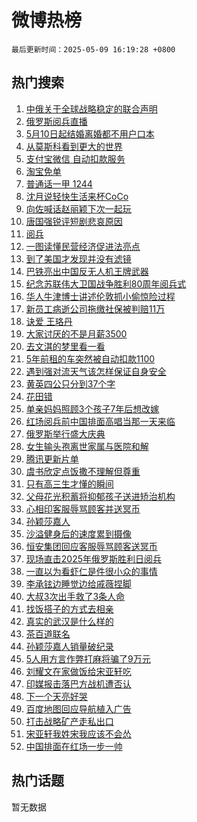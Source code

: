 # 微博热榜

`最后更新时间：2025-05-09 16:19:28 +0800`

## 热门搜索

1. [中俄关于全球战略稳定的联合声明](https://m.weibo.cn/search?containerid=100103type%3D1%26t%3D10%26q%3D%23%E4%B8%AD%E4%BF%84%E5%85%B3%E4%BA%8E%E5%85%A8%E7%90%83%E6%88%98%E7%95%A5%E7%A8%B3%E5%AE%9A%E7%9A%84%E8%81%94%E5%90%88%E5%A3%B0%E6%98%8E%23&stream_entry_id=51&isnewpage=1&extparam=seat%3D1%26q%3D%2523%25E4%25B8%25AD%25E4%25BF%2584%25E5%2585%25B3%25E4%25BA%258E%25E5%2585%25A8%25E7%2590%2583%25E6%2588%2598%25E7%2595%25A5%25E7%25A8%25B3%25E5%25AE%259A%25E7%259A%2584%25E8%2581%2594%25E5%2590%2588%25E5%25A3%25B0%25E6%2598%258E%2523%26stream_entry_id%3D51%26c_type%3D51%26filter_type%3Drealtimehot%26cate%3D10103%26dgr%3D0%26pos%3D0%26display_time%3D1746778766%26pre_seqid%3D17467787668870232262477)
1. [俄罗斯阅兵直播](https://m.weibo.cn/search?containerid=100103type%3D1%26t%3D10%26q%3D%E4%BF%84%E7%BD%97%E6%96%AF%E9%98%85%E5%85%B5%E7%9B%B4%E6%92%AD&stream_entry_id=31&isnewpage=1&extparam=seat%3D1%26realpos%3D1%26stream_entry_id%3D31%26flag%3D1%26band_rank%3D1%26lcate%3D5001%26c_type%3D31%26q%3D%25E4%25BF%2584%25E7%25BD%2597%25E6%2596%25AF%25E9%2598%2585%25E5%2585%25B5%25E7%259B%25B4%25E6%2592%25AD%26filter_type%3Drealtimehot%26cate%3D5001%26dgr%3D0%26pos%3D0%26display_time%3D1746778766%26pre_seqid%3D17467787668870232262477)
1. [5月10日起结婚离婚都不用户口本](https://m.weibo.cn/search?containerid=100103type%3D1%26t%3D10%26q%3D%235%E6%9C%8810%E6%97%A5%E8%B5%B7%E7%BB%93%E5%A9%9A%E7%A6%BB%E5%A9%9A%E9%83%BD%E4%B8%8D%E7%94%A8%E6%88%B7%E5%8F%A3%E6%9C%AC%23&stream_entry_id=31&isnewpage=1&extparam=seat%3D1%26realpos%3D2%26stream_entry_id%3D31%26flag%3D1%26band_rank%3D2%26lcate%3D5001%26c_type%3D31%26q%3D%25235%25E6%259C%258810%25E6%2597%25A5%25E8%25B5%25B7%25E7%25BB%2593%25E5%25A9%259A%25E7%25A6%25BB%25E5%25A9%259A%25E9%2583%25BD%25E4%25B8%258D%25E7%2594%25A8%25E6%2588%25B7%25E5%258F%25A3%25E6%259C%25AC%2523%26filter_type%3Drealtimehot%26cate%3D5001%26dgr%3D0%26pos%3D1%26display_time%3D1746778766%26pre_seqid%3D17467787668870232262477)
1. [从莫斯科看到更大的世界](https://m.weibo.cn/search?containerid=100103type%3D1%26t%3D10%26q%3D%23%E4%BB%8E%E8%8E%AB%E6%96%AF%E7%A7%91%E7%9C%8B%E5%88%B0%E6%9B%B4%E5%A4%A7%E7%9A%84%E4%B8%96%E7%95%8C%23&stream_entry_id=31&isnewpage=1&extparam=seat%3D1%26realpos%3D3%26stream_entry_id%3D31%26flag%3D0%26band_rank%3D3%26lcate%3D5001%26c_type%3D31%26q%3D%2523%25E4%25BB%258E%25E8%258E%25AB%25E6%2596%25AF%25E7%25A7%2591%25E7%259C%258B%25E5%2588%25B0%25E6%259B%25B4%25E5%25A4%25A7%25E7%259A%2584%25E4%25B8%2596%25E7%2595%258C%2523%26filter_type%3Drealtimehot%26cate%3D5001%26dgr%3D0%26pos%3D2%26display_time%3D1746778766%26pre_seqid%3D17467787668870232262477)
1. [支付宝微信 自动扣款服务](https://m.weibo.cn/search?containerid=100103type%3D1%26t%3D10%26q%3D%E6%94%AF%E4%BB%98%E5%AE%9D%E5%BE%AE%E4%BF%A1+%E8%87%AA%E5%8A%A8%E6%89%A3%E6%AC%BE%E6%9C%8D%E5%8A%A1&stream_entry_id=31&isnewpage=1&extparam=seat%3D1%26realpos%3D4%26stream_entry_id%3D31%26flag%3D1%26band_rank%3D4%26lcate%3D5001%26c_type%3D31%26q%3D%25E6%2594%25AF%25E4%25BB%2598%25E5%25AE%259D%25E5%25BE%25AE%25E4%25BF%25A1%2520%25E8%2587%25AA%25E5%258A%25A8%25E6%2589%25A3%25E6%25AC%25BE%25E6%259C%258D%25E5%258A%25A1%26filter_type%3Drealtimehot%26cate%3D5001%26dgr%3D0%26pos%3D3%26display_time%3D1746778766%26pre_seqid%3D17467787668870232262477)
1. [淘宝免单](https://m.weibo.cn/search?containerid=100103type%3D1%26t%3D10%26q%3D%E6%B7%98%E5%AE%9D%E5%85%8D%E5%8D%95&stream_entry_id=31&isnewpage=1&extparam=seat%3D1%26realpos%3D5%26stream_entry_id%3D31%26flag%3D2%26band_rank%3D5%26lcate%3D5001%26c_type%3D31%26q%3D%25E6%25B7%2598%25E5%25AE%259D%25E5%2585%258D%25E5%258D%2595%26filter_type%3Drealtimehot%26cate%3D5001%26dgr%3D0%26pos%3D4%26display_time%3D1746778766%26pre_seqid%3D17467787668870232262477)
1. [普通话一甲 1244](https://m.weibo.cn/search?containerid=100103type%3D1%26t%3D10%26q%3D%E6%99%AE%E9%80%9A%E8%AF%9D%E4%B8%80%E7%94%B2+1244&stream_entry_id=31&isnewpage=1&extparam=seat%3D1%26realpos%3D6%26stream_entry_id%3D31%26flag%3D2%26band_rank%3D6%26lcate%3D5001%26c_type%3D31%26q%3D%25E6%2599%25AE%25E9%2580%259A%25E8%25AF%259D%25E4%25B8%2580%25E7%2594%25B2%25201244%26filter_type%3Drealtimehot%26cate%3D5001%26dgr%3D0%26pos%3D5%26display_time%3D1746778766%26pre_seqid%3D17467787668870232262477)
1. [沈月说轻快生活来杯CoCo](https://m.weibo.cn/search?containerid=100103type%3D1%26t%3D10%26q%3D%23%E6%B2%88%E6%9C%88%E8%AF%B4%E8%BD%BB%E5%BF%AB%E7%94%9F%E6%B4%BB%E6%9D%A5%E6%9D%AFCoCo%23&stream_entry_id=31&isnewpage=1&extparam=seat%3D1%26stream_entry_id%3D31%26topic_ad%3D1%26pos%3D6%26c_type%3D31%26q%3D%2523%25E6%25B2%2588%25E6%259C%2588%25E8%25AF%25B4%25E8%25BD%25BB%25E5%25BF%25AB%25E7%2594%259F%25E6%25B4%25BB%25E6%259D%25A5%25E6%259D%25AFCoCo%2523%26filter_type%3Drealtimehot%26is_ad_pos%3D1%26adid%3D285328%26band_rank%3D7%26cate%3D5001%26dgr%3D0%26lcate%3D5001%26display_time%3D1746778766%26pre_seqid%3D17467787668870232262477)
1. [向佐喊话赵丽颖下次一起玩](https://m.weibo.cn/search?containerid=100103type%3D1%26t%3D10%26q%3D%23%E5%90%91%E4%BD%90%E5%96%8A%E8%AF%9D%E8%B5%B5%E4%B8%BD%E9%A2%96%E4%B8%8B%E6%AC%A1%E4%B8%80%E8%B5%B7%E7%8E%A9%23&stream_entry_id=31&isnewpage=1&extparam=seat%3D1%26realpos%3D7%26stream_entry_id%3D31%26flag%3D0%26band_rank%3D7%26lcate%3D5001%26c_type%3D31%26q%3D%2523%25E5%2590%2591%25E4%25BD%2590%25E5%2596%258A%25E8%25AF%259D%25E8%25B5%25B5%25E4%25B8%25BD%25E9%25A2%2596%25E4%25B8%258B%25E6%25AC%25A1%25E4%25B8%2580%25E8%25B5%25B7%25E7%258E%25A9%2523%26filter_type%3Drealtimehot%26cate%3D5001%26dgr%3D0%26pos%3D7%26display_time%3D1746778766%26pre_seqid%3D17467787668870232262477)
1. [唐国强锐评短剧悲哀原因](https://m.weibo.cn/search?containerid=100103type%3D1%26t%3D10%26q%3D%E5%94%90%E5%9B%BD%E5%BC%BA%E9%94%90%E8%AF%84%E7%9F%AD%E5%89%A7%E6%82%B2%E5%93%80%E5%8E%9F%E5%9B%A0&stream_entry_id=31&isnewpage=1&extparam=seat%3D1%26realpos%3D8%26stream_entry_id%3D31%26flag%3D1%26band_rank%3D8%26lcate%3D5001%26c_type%3D31%26q%3D%25E5%2594%2590%25E5%259B%25BD%25E5%25BC%25BA%25E9%2594%2590%25E8%25AF%2584%25E7%259F%25AD%25E5%2589%25A7%25E6%2582%25B2%25E5%2593%2580%25E5%258E%259F%25E5%259B%25A0%26filter_type%3Drealtimehot%26cate%3D5001%26dgr%3D0%26pos%3D8%26display_time%3D1746778766%26pre_seqid%3D17467787668870232262477)
1. [阅兵](https://m.weibo.cn/search?containerid=100103type%3D1%26t%3D10%26q%3D%E9%98%85%E5%85%B5&stream_entry_id=31&isnewpage=1&extparam=seat%3D1%26realpos%3D9%26stream_entry_id%3D31%26flag%3D1%26band_rank%3D9%26lcate%3D5001%26c_type%3D31%26q%3D%25E9%2598%2585%25E5%2585%25B5%26filter_type%3Drealtimehot%26cate%3D5001%26dgr%3D0%26pos%3D9%26display_time%3D1746778766%26pre_seqid%3D17467787668870232262477)
1. [一图读懂民营经济促进法亮点](https://m.weibo.cn/search?containerid=100103type%3D1%26t%3D10%26q%3D%23%E4%B8%80%E5%9B%BE%E8%AF%BB%E6%87%82%E6%B0%91%E8%90%A5%E7%BB%8F%E6%B5%8E%E4%BF%83%E8%BF%9B%E6%B3%95%E4%BA%AE%E7%82%B9%23&stream_entry_id=31&isnewpage=1&extparam=seat%3D1%26realpos%3D10%26stream_entry_id%3D31%26flag%3D1%26band_rank%3D10%26lcate%3D5001%26c_type%3D31%26q%3D%2523%25E4%25B8%2580%25E5%259B%25BE%25E8%25AF%25BB%25E6%2587%2582%25E6%25B0%2591%25E8%2590%25A5%25E7%25BB%258F%25E6%25B5%258E%25E4%25BF%2583%25E8%25BF%259B%25E6%25B3%2595%25E4%25BA%25AE%25E7%2582%25B9%2523%26filter_type%3Drealtimehot%26cate%3D5001%26dgr%3D0%26pos%3D10%26display_time%3D1746778766%26pre_seqid%3D17467787668870232262477)
1. [到了美国才发现并没有滤镜](https://m.weibo.cn/search?containerid=100103type%3D1%26t%3D10%26q%3D%E5%88%B0%E4%BA%86%E7%BE%8E%E5%9B%BD%E6%89%8D%E5%8F%91%E7%8E%B0%E5%B9%B6%E6%B2%A1%E6%9C%89%E6%BB%A4%E9%95%9C&stream_entry_id=31&isnewpage=1&extparam=seat%3D1%26realpos%3D11%26stream_entry_id%3D31%26flag%3D0%26band_rank%3D11%26lcate%3D5001%26c_type%3D31%26q%3D%25E5%2588%25B0%25E4%25BA%2586%25E7%25BE%258E%25E5%259B%25BD%25E6%2589%258D%25E5%258F%2591%25E7%258E%25B0%25E5%25B9%25B6%25E6%25B2%25A1%25E6%259C%2589%25E6%25BB%25A4%25E9%2595%259C%26filter_type%3Drealtimehot%26cate%3D5001%26dgr%3D0%26pos%3D11%26display_time%3D1746778766%26pre_seqid%3D17467787668870232262477)
1. [巴铁亮出中国反无人机王牌武器](https://m.weibo.cn/search?containerid=100103type%3D1%26t%3D10%26q%3D%E5%B7%B4%E9%93%81%E4%BA%AE%E5%87%BA%E4%B8%AD%E5%9B%BD%E5%8F%8D%E6%97%A0%E4%BA%BA%E6%9C%BA%E7%8E%8B%E7%89%8C%E6%AD%A6%E5%99%A8&stream_entry_id=31&isnewpage=1&extparam=seat%3D1%26realpos%3D12%26stream_entry_id%3D31%26flag%3D0%26band_rank%3D12%26lcate%3D5001%26c_type%3D31%26q%3D%25E5%25B7%25B4%25E9%2593%2581%25E4%25BA%25AE%25E5%2587%25BA%25E4%25B8%25AD%25E5%259B%25BD%25E5%258F%258D%25E6%2597%25A0%25E4%25BA%25BA%25E6%259C%25BA%25E7%258E%258B%25E7%2589%258C%25E6%25AD%25A6%25E5%2599%25A8%26filter_type%3Drealtimehot%26cate%3D5001%26dgr%3D0%26pos%3D12%26display_time%3D1746778766%26pre_seqid%3D17467787668870232262477)
1. [纪念苏联伟大卫国战争胜利80周年阅兵式](https://m.weibo.cn/search?containerid=100103type%3D1%26t%3D10%26q%3D%23%E7%BA%AA%E5%BF%B5%E8%8B%8F%E8%81%94%E4%BC%9F%E5%A4%A7%E5%8D%AB%E5%9B%BD%E6%88%98%E4%BA%89%E8%83%9C%E5%88%A980%E5%91%A8%E5%B9%B4%E9%98%85%E5%85%B5%E5%BC%8F%23&stream_entry_id=31&isnewpage=1&extparam=seat%3D1%26realpos%3D13%26stream_entry_id%3D31%26flag%3D1%26band_rank%3D13%26lcate%3D5001%26c_type%3D31%26q%3D%2523%25E7%25BA%25AA%25E5%25BF%25B5%25E8%258B%258F%25E8%2581%2594%25E4%25BC%259F%25E5%25A4%25A7%25E5%258D%25AB%25E5%259B%25BD%25E6%2588%2598%25E4%25BA%2589%25E8%2583%259C%25E5%2588%25A980%25E5%2591%25A8%25E5%25B9%25B4%25E9%2598%2585%25E5%2585%25B5%25E5%25BC%258F%2523%26filter_type%3Drealtimehot%26cate%3D5001%26dgr%3D0%26pos%3D13%26display_time%3D1746778766%26pre_seqid%3D17467787668870232262477)
1. [华人牛津博士讲述伦敦抓小偷惊险过程](https://m.weibo.cn/search?containerid=100103type%3D1%26t%3D10%26q%3D%23%E5%8D%8E%E4%BA%BA%E7%89%9B%E6%B4%A5%E5%8D%9A%E5%A3%AB%E8%AE%B2%E8%BF%B0%E4%BC%A6%E6%95%A6%E6%8A%93%E5%B0%8F%E5%81%B7%E6%83%8A%E9%99%A9%E8%BF%87%E7%A8%8B%23&stream_entry_id=31&isnewpage=1&extparam=seat%3D1%26realpos%3D14%26stream_entry_id%3D31%26flag%3D1%26band_rank%3D14%26lcate%3D5001%26c_type%3D31%26q%3D%2523%25E5%258D%258E%25E4%25BA%25BA%25E7%2589%259B%25E6%25B4%25A5%25E5%258D%259A%25E5%25A3%25AB%25E8%25AE%25B2%25E8%25BF%25B0%25E4%25BC%25A6%25E6%2595%25A6%25E6%258A%2593%25E5%25B0%258F%25E5%2581%25B7%25E6%2583%258A%25E9%2599%25A9%25E8%25BF%2587%25E7%25A8%258B%2523%26filter_type%3Drealtimehot%26cate%3D5001%26dgr%3D0%26pos%3D14%26display_time%3D1746778766%26pre_seqid%3D17467787668870232262477)
1. [新员工病逝公司拖缴社保被判赔11万](https://m.weibo.cn/search?containerid=100103type%3D1%26t%3D10%26q%3D%23%E6%96%B0%E5%91%98%E5%B7%A5%E7%97%85%E9%80%9D%E5%85%AC%E5%8F%B8%E6%8B%96%E7%BC%B4%E7%A4%BE%E4%BF%9D%E8%A2%AB%E5%88%A4%E8%B5%9411%E4%B8%87%23&stream_entry_id=31&isnewpage=1&extparam=seat%3D1%26realpos%3D15%26stream_entry_id%3D31%26flag%3D1%26band_rank%3D15%26lcate%3D5001%26c_type%3D31%26q%3D%2523%25E6%2596%25B0%25E5%2591%2598%25E5%25B7%25A5%25E7%2597%2585%25E9%2580%259D%25E5%2585%25AC%25E5%258F%25B8%25E6%258B%2596%25E7%25BC%25B4%25E7%25A4%25BE%25E4%25BF%259D%25E8%25A2%25AB%25E5%2588%25A4%25E8%25B5%259411%25E4%25B8%2587%2523%26filter_type%3Drealtimehot%26cate%3D5001%26dgr%3D0%26pos%3D15%26display_time%3D1746778766%26pre_seqid%3D17467787668870232262477)
1. [诀爱 王珞丹](https://m.weibo.cn/search?containerid=100103type%3D1%26t%3D10%26q%3D%E8%AF%80%E7%88%B1+%E7%8E%8B%E7%8F%9E%E4%B8%B9&stream_entry_id=31&isnewpage=1&extparam=seat%3D1%26realpos%3D16%26stream_entry_id%3D31%26flag%3D1%26band_rank%3D16%26lcate%3D5001%26c_type%3D31%26q%3D%25E8%25AF%2580%25E7%2588%25B1%2520%25E7%258E%258B%25E7%258F%259E%25E4%25B8%25B9%26filter_type%3Drealtimehot%26cate%3D5001%26dgr%3D0%26pos%3D16%26display_time%3D1746778766%26pre_seqid%3D17467787668870232262477)
1. [大家讨厌的不是月薪3500](https://m.weibo.cn/search?containerid=100103type%3D1%26t%3D10%26q%3D%E5%A4%A7%E5%AE%B6%E8%AE%A8%E5%8E%8C%E7%9A%84%E4%B8%8D%E6%98%AF%E6%9C%88%E8%96%AA3500&stream_entry_id=31&isnewpage=1&extparam=seat%3D1%26realpos%3D17%26stream_entry_id%3D31%26flag%3D0%26band_rank%3D17%26lcate%3D5001%26c_type%3D31%26q%3D%25E5%25A4%25A7%25E5%25AE%25B6%25E8%25AE%25A8%25E5%258E%258C%25E7%259A%2584%25E4%25B8%258D%25E6%2598%25AF%25E6%259C%2588%25E8%2596%25AA3500%26filter_type%3Drealtimehot%26cate%3D5001%26dgr%3D0%26pos%3D17%26display_time%3D1746778766%26pre_seqid%3D17467787668870232262477)
1. [去文淇的梦里看一看](https://m.weibo.cn/search?containerid=100103type%3D1%26t%3D10%26q%3D%23%E5%8E%BB%E6%96%87%E6%B7%87%E7%9A%84%E6%A2%A6%E9%87%8C%E7%9C%8B%E4%B8%80%E7%9C%8B%23&stream_entry_id=31&isnewpage=1&extparam=seat%3D1%26realpos%3D18%26stream_entry_id%3D31%26flag%3D1%26band_rank%3D18%26lcate%3D5001%26c_type%3D31%26q%3D%2523%25E5%258E%25BB%25E6%2596%2587%25E6%25B7%2587%25E7%259A%2584%25E6%25A2%25A6%25E9%2587%258C%25E7%259C%258B%25E4%25B8%2580%25E7%259C%258B%2523%26filter_type%3Drealtimehot%26cate%3D5001%26dgr%3D0%26pos%3D18%26display_time%3D1746778766%26pre_seqid%3D17467787668870232262477)
1. [5年前租的车突然被自动扣款1100](https://m.weibo.cn/search?containerid=100103type%3D1%26t%3D10%26q%3D%235%E5%B9%B4%E5%89%8D%E7%A7%9F%E7%9A%84%E8%BD%A6%E7%AA%81%E7%84%B6%E8%A2%AB%E8%87%AA%E5%8A%A8%E6%89%A3%E6%AC%BE1100%23&stream_entry_id=31&isnewpage=1&extparam=seat%3D1%26realpos%3D19%26stream_entry_id%3D31%26flag%3D1%26band_rank%3D19%26lcate%3D5001%26c_type%3D31%26q%3D%25235%25E5%25B9%25B4%25E5%2589%258D%25E7%25A7%259F%25E7%259A%2584%25E8%25BD%25A6%25E7%25AA%2581%25E7%2584%25B6%25E8%25A2%25AB%25E8%2587%25AA%25E5%258A%25A8%25E6%2589%25A3%25E6%25AC%25BE1100%2523%26filter_type%3Drealtimehot%26cate%3D5001%26dgr%3D0%26pos%3D19%26display_time%3D1746778766%26pre_seqid%3D17467787668870232262477)
1. [遇到强对流天气该怎样保证自身安全](https://m.weibo.cn/search?containerid=100103type%3D1%26t%3D10%26q%3D%E9%81%87%E5%88%B0%E5%BC%BA%E5%AF%B9%E6%B5%81%E5%A4%A9%E6%B0%94%E8%AF%A5%E6%80%8E%E6%A0%B7%E4%BF%9D%E8%AF%81%E8%87%AA%E8%BA%AB%E5%AE%89%E5%85%A8&stream_entry_id=31&isnewpage=1&extparam=seat%3D1%26realpos%3D20%26stream_entry_id%3D31%26flag%3D1%26pos%3D20%26lcate%3D5001%26is_ai_ask%3D1%26c_type%3D31%26q%3D%25E9%2581%2587%25E5%2588%25B0%25E5%25BC%25BA%25E5%25AF%25B9%25E6%25B5%2581%25E5%25A4%25A9%25E6%25B0%2594%25E8%25AF%25A5%25E6%2580%258E%25E6%25A0%25B7%25E4%25BF%259D%25E8%25AF%2581%25E8%2587%25AA%25E8%25BA%25AB%25E5%25AE%2589%25E5%2585%25A8%26band_rank%3D20%26cate%3D5001%26dgr%3D0%26filter_type%3Drealtimehot%26display_time%3D1746778766%26pre_seqid%3D17467787668870232262477)
1. [黄英四公只分到37个字](https://m.weibo.cn/search?containerid=100103type%3D1%26t%3D10%26q%3D%E9%BB%84%E8%8B%B1%E5%9B%9B%E5%85%AC%E5%8F%AA%E5%88%86%E5%88%B037%E4%B8%AA%E5%AD%97&stream_entry_id=31&isnewpage=1&extparam=seat%3D1%26realpos%3D21%26stream_entry_id%3D31%26flag%3D1%26band_rank%3D21%26lcate%3D5001%26c_type%3D31%26q%3D%25E9%25BB%2584%25E8%258B%25B1%25E5%259B%259B%25E5%2585%25AC%25E5%258F%25AA%25E5%2588%2586%25E5%2588%25B037%25E4%25B8%25AA%25E5%25AD%2597%26filter_type%3Drealtimehot%26cate%3D5001%26dgr%3D0%26pos%3D21%26display_time%3D1746778766%26pre_seqid%3D17467787668870232262477)
1. [花田错](https://m.weibo.cn/search?containerid=100103type%3D1%26t%3D10%26q%3D%E8%8A%B1%E7%94%B0%E9%94%99&stream_entry_id=31&isnewpage=1&extparam=seat%3D1%26realpos%3D22%26stream_entry_id%3D31%26flag%3D0%26band_rank%3D22%26lcate%3D5001%26c_type%3D31%26q%3D%25E8%258A%25B1%25E7%2594%25B0%25E9%2594%2599%26filter_type%3Drealtimehot%26cate%3D5001%26dgr%3D0%26pos%3D22%26display_time%3D1746778766%26pre_seqid%3D17467787668870232262477)
1. [单亲妈妈照顾3个孩子7年后想改嫁](https://m.weibo.cn/search?containerid=100103type%3D1%26t%3D10%26q%3D%23%E5%8D%95%E4%BA%B2%E5%A6%88%E5%A6%88%E7%85%A7%E9%A1%BE3%E4%B8%AA%E5%AD%A9%E5%AD%907%E5%B9%B4%E5%90%8E%E6%83%B3%E6%94%B9%E5%AB%81%23&stream_entry_id=31&isnewpage=1&extparam=seat%3D1%26realpos%3D23%26stream_entry_id%3D31%26flag%3D0%26band_rank%3D23%26lcate%3D5001%26c_type%3D31%26q%3D%2523%25E5%258D%2595%25E4%25BA%25B2%25E5%25A6%2588%25E5%25A6%2588%25E7%2585%25A7%25E9%25A1%25BE3%25E4%25B8%25AA%25E5%25AD%25A9%25E5%25AD%25907%25E5%25B9%25B4%25E5%2590%258E%25E6%2583%25B3%25E6%2594%25B9%25E5%25AB%2581%2523%26filter_type%3Drealtimehot%26cate%3D5001%26dgr%3D0%26pos%3D23%26display_time%3D1746778766%26pre_seqid%3D17467787668870232262477)
1. [红场阅兵前中国排面高唱当那一天来临](https://m.weibo.cn/search?containerid=100103type%3D1%26t%3D10%26q%3D%23%E7%BA%A2%E5%9C%BA%E9%98%85%E5%85%B5%E5%89%8D%E4%B8%AD%E5%9B%BD%E6%8E%92%E9%9D%A2%E9%AB%98%E5%94%B1%E5%BD%93%E9%82%A3%E4%B8%80%E5%A4%A9%E6%9D%A5%E4%B8%B4%23&stream_entry_id=31&isnewpage=1&extparam=seat%3D1%26realpos%3D24%26stream_entry_id%3D31%26flag%3D1%26band_rank%3D24%26lcate%3D5001%26c_type%3D31%26q%3D%2523%25E7%25BA%25A2%25E5%259C%25BA%25E9%2598%2585%25E5%2585%25B5%25E5%2589%258D%25E4%25B8%25AD%25E5%259B%25BD%25E6%258E%2592%25E9%259D%25A2%25E9%25AB%2598%25E5%2594%25B1%25E5%25BD%2593%25E9%2582%25A3%25E4%25B8%2580%25E5%25A4%25A9%25E6%259D%25A5%25E4%25B8%25B4%2523%26filter_type%3Drealtimehot%26cate%3D5001%26dgr%3D0%26pos%3D24%26display_time%3D1746778766%26pre_seqid%3D17467787668870232262477)
1. [俄罗斯举行盛大庆典](https://m.weibo.cn/search?containerid=100103type%3D1%26t%3D10%26q%3D%23%E4%BF%84%E7%BD%97%E6%96%AF%E4%B8%BE%E8%A1%8C%E7%9B%9B%E5%A4%A7%E5%BA%86%E5%85%B8%23&stream_entry_id=31&isnewpage=1&extparam=seat%3D1%26realpos%3D25%26stream_entry_id%3D31%26flag%3D1%26band_rank%3D25%26lcate%3D5001%26c_type%3D31%26q%3D%2523%25E4%25BF%2584%25E7%25BD%2597%25E6%2596%25AF%25E4%25B8%25BE%25E8%25A1%258C%25E7%259B%259B%25E5%25A4%25A7%25E5%25BA%2586%25E5%2585%25B8%2523%26filter_type%3Drealtimehot%26cate%3D5001%26dgr%3D0%26pos%3D25%26display_time%3D1746778766%26pre_seqid%3D17467787668870232262477)
1. [女生输头孢离世家属与医院和解](https://m.weibo.cn/search?containerid=100103type%3D1%26t%3D10%26q%3D%23%E5%A5%B3%E7%94%9F%E8%BE%93%E5%A4%B4%E5%AD%A2%E7%A6%BB%E4%B8%96%E5%AE%B6%E5%B1%9E%E4%B8%8E%E5%8C%BB%E9%99%A2%E5%92%8C%E8%A7%A3%23&stream_entry_id=31&isnewpage=1&extparam=seat%3D1%26realpos%3D26%26stream_entry_id%3D31%26flag%3D0%26band_rank%3D26%26lcate%3D5001%26c_type%3D31%26q%3D%2523%25E5%25A5%25B3%25E7%2594%259F%25E8%25BE%2593%25E5%25A4%25B4%25E5%25AD%25A2%25E7%25A6%25BB%25E4%25B8%2596%25E5%25AE%25B6%25E5%25B1%259E%25E4%25B8%258E%25E5%258C%25BB%25E9%2599%25A2%25E5%2592%258C%25E8%25A7%25A3%2523%26filter_type%3Drealtimehot%26cate%3D5001%26dgr%3D0%26pos%3D26%26display_time%3D1746778766%26pre_seqid%3D17467787668870232262477)
1. [腾讯更新片单](https://m.weibo.cn/search?containerid=100103type%3D1%26t%3D10%26q%3D%23%E8%85%BE%E8%AE%AF%E6%9B%B4%E6%96%B0%E7%89%87%E5%8D%95%23&stream_entry_id=31&isnewpage=1&extparam=seat%3D1%26realpos%3D27%26stream_entry_id%3D31%26flag%3D0%26band_rank%3D27%26lcate%3D5001%26c_type%3D31%26q%3D%2523%25E8%2585%25BE%25E8%25AE%25AF%25E6%259B%25B4%25E6%2596%25B0%25E7%2589%2587%25E5%258D%2595%2523%26filter_type%3Drealtimehot%26cate%3D5001%26dgr%3D0%26pos%3D27%26display_time%3D1746778766%26pre_seqid%3D17467787668870232262477)
1. [虞书欣定点饭撒不理解但尊重](https://m.weibo.cn/search?containerid=100103type%3D1%26t%3D10%26q%3D%E8%99%9E%E4%B9%A6%E6%AC%A3%E5%AE%9A%E7%82%B9%E9%A5%AD%E6%92%92%E4%B8%8D%E7%90%86%E8%A7%A3%E4%BD%86%E5%B0%8A%E9%87%8D&stream_entry_id=31&isnewpage=1&extparam=seat%3D1%26realpos%3D28%26stream_entry_id%3D31%26flag%3D1%26band_rank%3D28%26lcate%3D5001%26c_type%3D31%26q%3D%25E8%2599%259E%25E4%25B9%25A6%25E6%25AC%25A3%25E5%25AE%259A%25E7%2582%25B9%25E9%25A5%25AD%25E6%2592%2592%25E4%25B8%258D%25E7%2590%2586%25E8%25A7%25A3%25E4%25BD%2586%25E5%25B0%258A%25E9%2587%258D%26filter_type%3Drealtimehot%26cate%3D5001%26dgr%3D0%26pos%3D28%26display_time%3D1746778766%26pre_seqid%3D17467787668870232262477)
1. [只有高三生才懂的瞬间](https://m.weibo.cn/search?containerid=100103type%3D1%26t%3D10%26q%3D%E5%8F%AA%E6%9C%89%E9%AB%98%E4%B8%89%E7%94%9F%E6%89%8D%E6%87%82%E7%9A%84%E7%9E%AC%E9%97%B4&stream_entry_id=31&isnewpage=1&extparam=seat%3D1%26realpos%3D29%26stream_entry_id%3D31%26flag%3D1%26band_rank%3D29%26lcate%3D5001%26c_type%3D31%26q%3D%25E5%258F%25AA%25E6%259C%2589%25E9%25AB%2598%25E4%25B8%2589%25E7%2594%259F%25E6%2589%258D%25E6%2587%2582%25E7%259A%2584%25E7%259E%25AC%25E9%2597%25B4%26filter_type%3Drealtimehot%26cate%3D5001%26dgr%3D0%26pos%3D29%26display_time%3D1746778766%26pre_seqid%3D17467787668870232262477)
1. [父母花光积蓄将抑郁孩子送进矫治机构](https://m.weibo.cn/search?containerid=100103type%3D1%26t%3D10%26q%3D%23%E7%88%B6%E6%AF%8D%E8%8A%B1%E5%85%89%E7%A7%AF%E8%93%84%E5%B0%86%E6%8A%91%E9%83%81%E5%AD%A9%E5%AD%90%E9%80%81%E8%BF%9B%E7%9F%AB%E6%B2%BB%E6%9C%BA%E6%9E%84%23&stream_entry_id=31&isnewpage=1&extparam=seat%3D1%26realpos%3D30%26stream_entry_id%3D31%26flag%3D1%26band_rank%3D30%26lcate%3D5001%26c_type%3D31%26q%3D%2523%25E7%2588%25B6%25E6%25AF%258D%25E8%258A%25B1%25E5%2585%2589%25E7%25A7%25AF%25E8%2593%2584%25E5%25B0%2586%25E6%258A%2591%25E9%2583%2581%25E5%25AD%25A9%25E5%25AD%2590%25E9%2580%2581%25E8%25BF%259B%25E7%259F%25AB%25E6%25B2%25BB%25E6%259C%25BA%25E6%259E%2584%2523%26filter_type%3Drealtimehot%26cate%3D5001%26dgr%3D0%26pos%3D30%26display_time%3D1746778766%26pre_seqid%3D17467787668870232262477)
1. [心相印客服辱骂顾客并送冥币](https://m.weibo.cn/search?containerid=100103type%3D1%26t%3D10%26q%3D%23%E5%BF%83%E7%9B%B8%E5%8D%B0%E5%AE%A2%E6%9C%8D%E8%BE%B1%E9%AA%82%E9%A1%BE%E5%AE%A2%E5%B9%B6%E9%80%81%E5%86%A5%E5%B8%81%23&stream_entry_id=31&isnewpage=1&extparam=seat%3D1%26realpos%3D31%26stream_entry_id%3D31%26flag%3D0%26band_rank%3D31%26lcate%3D5001%26c_type%3D31%26q%3D%2523%25E5%25BF%2583%25E7%259B%25B8%25E5%258D%25B0%25E5%25AE%25A2%25E6%259C%258D%25E8%25BE%25B1%25E9%25AA%2582%25E9%25A1%25BE%25E5%25AE%25A2%25E5%25B9%25B6%25E9%2580%2581%25E5%2586%25A5%25E5%25B8%2581%2523%26filter_type%3Drealtimehot%26cate%3D5001%26dgr%3D0%26pos%3D31%26display_time%3D1746778766%26pre_seqid%3D17467787668870232262477)
1. [孙颖莎嘉人](https://m.weibo.cn/search?containerid=100103type%3D1%26t%3D10%26q%3D%E5%AD%99%E9%A2%96%E8%8E%8E%E5%98%89%E4%BA%BA&stream_entry_id=31&isnewpage=1&extparam=seat%3D1%26realpos%3D32%26stream_entry_id%3D31%26flag%3D0%26band_rank%3D32%26lcate%3D5001%26c_type%3D31%26q%3D%25E5%25AD%2599%25E9%25A2%2596%25E8%258E%258E%25E5%2598%2589%25E4%25BA%25BA%26filter_type%3Drealtimehot%26cate%3D5001%26dgr%3D0%26pos%3D32%26display_time%3D1746778766%26pre_seqid%3D17467787668870232262477)
1. [沙溢健身后的速度累到摄像](https://m.weibo.cn/search?containerid=100103type%3D1%26t%3D10%26q%3D%E6%B2%99%E6%BA%A2%E5%81%A5%E8%BA%AB%E5%90%8E%E7%9A%84%E9%80%9F%E5%BA%A6%E7%B4%AF%E5%88%B0%E6%91%84%E5%83%8F&stream_entry_id=31&isnewpage=1&extparam=seat%3D1%26realpos%3D33%26stream_entry_id%3D31%26flag%3D1%26band_rank%3D33%26lcate%3D5001%26c_type%3D31%26q%3D%25E6%25B2%2599%25E6%25BA%25A2%25E5%2581%25A5%25E8%25BA%25AB%25E5%2590%258E%25E7%259A%2584%25E9%2580%259F%25E5%25BA%25A6%25E7%25B4%25AF%25E5%2588%25B0%25E6%2591%2584%25E5%2583%258F%26filter_type%3Drealtimehot%26cate%3D5001%26dgr%3D0%26pos%3D33%26display_time%3D1746778766%26pre_seqid%3D17467787668870232262477)
1. [恒安集团回应客服辱骂顾客送冥币](https://m.weibo.cn/search?containerid=100103type%3D1%26t%3D10%26q%3D%23%E6%81%92%E5%AE%89%E9%9B%86%E5%9B%A2%E5%9B%9E%E5%BA%94%E5%AE%A2%E6%9C%8D%E8%BE%B1%E9%AA%82%E9%A1%BE%E5%AE%A2%E9%80%81%E5%86%A5%E5%B8%81%23&stream_entry_id=31&isnewpage=1&extparam=seat%3D1%26realpos%3D34%26stream_entry_id%3D31%26flag%3D0%26band_rank%3D34%26lcate%3D5001%26c_type%3D31%26q%3D%2523%25E6%2581%2592%25E5%25AE%2589%25E9%259B%2586%25E5%259B%25A2%25E5%259B%259E%25E5%25BA%2594%25E5%25AE%25A2%25E6%259C%258D%25E8%25BE%25B1%25E9%25AA%2582%25E9%25A1%25BE%25E5%25AE%25A2%25E9%2580%2581%25E5%2586%25A5%25E5%25B8%2581%2523%26filter_type%3Drealtimehot%26cate%3D5001%26dgr%3D0%26pos%3D34%26display_time%3D1746778766%26pre_seqid%3D17467787668870232262477)
1. [现场直击2025年俄罗斯胜利日阅兵](https://m.weibo.cn/search?containerid=100103type%3D1%26t%3D10%26q%3D%23%E7%8E%B0%E5%9C%BA%E7%9B%B4%E5%87%BB2025%E5%B9%B4%E4%BF%84%E7%BD%97%E6%96%AF%E8%83%9C%E5%88%A9%E6%97%A5%E9%98%85%E5%85%B5%23&stream_entry_id=31&isnewpage=1&extparam=seat%3D1%26realpos%3D35%26stream_entry_id%3D31%26flag%3D1%26band_rank%3D35%26lcate%3D5001%26c_type%3D31%26q%3D%2523%25E7%258E%25B0%25E5%259C%25BA%25E7%259B%25B4%25E5%2587%25BB2025%25E5%25B9%25B4%25E4%25BF%2584%25E7%25BD%2597%25E6%2596%25AF%25E8%2583%259C%25E5%2588%25A9%25E6%2597%25A5%25E9%2598%2585%25E5%2585%25B5%2523%26filter_type%3Drealtimehot%26cate%3D5001%26dgr%3D0%26pos%3D35%26display_time%3D1746778766%26pre_seqid%3D17467787668870232262477)
1. [一直以为看虾仁是件很小众的事情](https://m.weibo.cn/search?containerid=100103type%3D1%26t%3D10%26q%3D%E4%B8%80%E7%9B%B4%E4%BB%A5%E4%B8%BA%E7%9C%8B%E8%99%BE%E4%BB%81%E6%98%AF%E4%BB%B6%E5%BE%88%E5%B0%8F%E4%BC%97%E7%9A%84%E4%BA%8B%E6%83%85&stream_entry_id=31&isnewpage=1&extparam=seat%3D1%26realpos%3D36%26stream_entry_id%3D31%26flag%3D1%26band_rank%3D36%26lcate%3D5001%26c_type%3D31%26q%3D%25E4%25B8%2580%25E7%259B%25B4%25E4%25BB%25A5%25E4%25B8%25BA%25E7%259C%258B%25E8%2599%25BE%25E4%25BB%2581%25E6%2598%25AF%25E4%25BB%25B6%25E5%25BE%2588%25E5%25B0%258F%25E4%25BC%2597%25E7%259A%2584%25E4%25BA%258B%25E6%2583%2585%26filter_type%3Drealtimehot%26cate%3D5001%26dgr%3D0%26pos%3D36%26display_time%3D1746778766%26pre_seqid%3D17467787668870232262477)
1. [李承铉边睡觉边给戚薇捏脚](https://m.weibo.cn/search?containerid=100103type%3D1%26t%3D10%26q%3D%E6%9D%8E%E6%89%BF%E9%93%89%E8%BE%B9%E7%9D%A1%E8%A7%89%E8%BE%B9%E7%BB%99%E6%88%9A%E8%96%87%E6%8D%8F%E8%84%9A&stream_entry_id=31&isnewpage=1&extparam=seat%3D1%26realpos%3D37%26stream_entry_id%3D31%26flag%3D0%26band_rank%3D37%26lcate%3D5001%26c_type%3D31%26q%3D%25E6%259D%258E%25E6%2589%25BF%25E9%2593%2589%25E8%25BE%25B9%25E7%259D%25A1%25E8%25A7%2589%25E8%25BE%25B9%25E7%25BB%2599%25E6%2588%259A%25E8%2596%2587%25E6%258D%258F%25E8%2584%259A%26filter_type%3Drealtimehot%26cate%3D5001%26dgr%3D0%26pos%3D37%26display_time%3D1746778766%26pre_seqid%3D17467787668870232262477)
1. [大叔3次出手救了3条人命](https://m.weibo.cn/search?containerid=100103type%3D1%26t%3D10%26q%3D%23%E5%A4%A7%E5%8F%943%E6%AC%A1%E5%87%BA%E6%89%8B%E6%95%91%E4%BA%863%E6%9D%A1%E4%BA%BA%E5%91%BD%23&stream_entry_id=31&isnewpage=1&extparam=seat%3D1%26realpos%3D38%26stream_entry_id%3D31%26flag%3D1%26band_rank%3D38%26lcate%3D5001%26c_type%3D31%26q%3D%2523%25E5%25A4%25A7%25E5%258F%25943%25E6%25AC%25A1%25E5%2587%25BA%25E6%2589%258B%25E6%2595%2591%25E4%25BA%25863%25E6%259D%25A1%25E4%25BA%25BA%25E5%2591%25BD%2523%26filter_type%3Drealtimehot%26cate%3D5001%26dgr%3D0%26pos%3D38%26display_time%3D1746778766%26pre_seqid%3D17467787668870232262477)
1. [找饭搭子的方式去相亲](https://m.weibo.cn/search?containerid=100103type%3D1%26t%3D10%26q%3D%E6%89%BE%E9%A5%AD%E6%90%AD%E5%AD%90%E7%9A%84%E6%96%B9%E5%BC%8F%E5%8E%BB%E7%9B%B8%E4%BA%B2&stream_entry_id=31&isnewpage=1&extparam=seat%3D1%26realpos%3D39%26stream_entry_id%3D31%26flag%3D1%26band_rank%3D39%26lcate%3D5001%26c_type%3D31%26q%3D%25E6%2589%25BE%25E9%25A5%25AD%25E6%2590%25AD%25E5%25AD%2590%25E7%259A%2584%25E6%2596%25B9%25E5%25BC%258F%25E5%258E%25BB%25E7%259B%25B8%25E4%25BA%25B2%26filter_type%3Drealtimehot%26cate%3D5001%26dgr%3D0%26pos%3D39%26display_time%3D1746778766%26pre_seqid%3D17467787668870232262477)
1. [真实的武汉是什么样的](https://m.weibo.cn/search?containerid=100103type%3D1%26t%3D10%26q%3D%E7%9C%9F%E5%AE%9E%E7%9A%84%E6%AD%A6%E6%B1%89%E6%98%AF%E4%BB%80%E4%B9%88%E6%A0%B7%E7%9A%84&stream_entry_id=31&isnewpage=1&extparam=seat%3D1%26realpos%3D40%26stream_entry_id%3D31%26flag%3D1%26band_rank%3D40%26lcate%3D5001%26c_type%3D31%26q%3D%25E7%259C%259F%25E5%25AE%259E%25E7%259A%2584%25E6%25AD%25A6%25E6%25B1%2589%25E6%2598%25AF%25E4%25BB%2580%25E4%25B9%2588%25E6%25A0%25B7%25E7%259A%2584%26filter_type%3Drealtimehot%26cate%3D5001%26dgr%3D0%26pos%3D40%26display_time%3D1746778766%26pre_seqid%3D17467787668870232262477)
1. [茶百道联名](https://m.weibo.cn/search?containerid=100103type%3D1%26t%3D10%26q%3D%E8%8C%B6%E7%99%BE%E9%81%93%E8%81%94%E5%90%8D&stream_entry_id=31&isnewpage=1&extparam=seat%3D1%26realpos%3D41%26stream_entry_id%3D31%26flag%3D1%26band_rank%3D41%26lcate%3D5001%26c_type%3D31%26q%3D%25E8%258C%25B6%25E7%2599%25BE%25E9%2581%2593%25E8%2581%2594%25E5%2590%258D%26filter_type%3Drealtimehot%26cate%3D5001%26dgr%3D0%26pos%3D41%26display_time%3D1746778766%26pre_seqid%3D17467787668870232262477)
1. [孙颖莎嘉人销量破纪录](https://m.weibo.cn/search?containerid=100103type%3D1%26t%3D10%26q%3D%23%E5%AD%99%E9%A2%96%E8%8E%8E%E5%98%89%E4%BA%BA%E9%94%80%E9%87%8F%E7%A0%B4%E7%BA%AA%E5%BD%95%23&stream_entry_id=31&isnewpage=1&extparam=seat%3D1%26realpos%3D42%26stream_entry_id%3D31%26flag%3D1%26band_rank%3D42%26lcate%3D5001%26c_type%3D31%26q%3D%2523%25E5%25AD%2599%25E9%25A2%2596%25E8%258E%258E%25E5%2598%2589%25E4%25BA%25BA%25E9%2594%2580%25E9%2587%258F%25E7%25A0%25B4%25E7%25BA%25AA%25E5%25BD%2595%2523%26filter_type%3Drealtimehot%26cate%3D5001%26dgr%3D0%26pos%3D42%26display_time%3D1746778766%26pre_seqid%3D17467787668870232262477)
1. [5人用方言作弊打麻将骗了9万元](https://m.weibo.cn/search?containerid=100103type%3D1%26t%3D10%26q%3D%235%E4%BA%BA%E7%94%A8%E6%96%B9%E8%A8%80%E4%BD%9C%E5%BC%8A%E6%89%93%E9%BA%BB%E5%B0%86%E9%AA%97%E4%BA%869%E4%B8%87%E5%85%83%23&stream_entry_id=31&isnewpage=1&extparam=seat%3D1%26realpos%3D43%26stream_entry_id%3D31%26flag%3D0%26band_rank%3D43%26lcate%3D5001%26c_type%3D31%26q%3D%25235%25E4%25BA%25BA%25E7%2594%25A8%25E6%2596%25B9%25E8%25A8%2580%25E4%25BD%259C%25E5%25BC%258A%25E6%2589%2593%25E9%25BA%25BB%25E5%25B0%2586%25E9%25AA%2597%25E4%25BA%25869%25E4%25B8%2587%25E5%2585%2583%2523%26filter_type%3Drealtimehot%26cate%3D5001%26dgr%3D0%26pos%3D43%26display_time%3D1746778766%26pre_seqid%3D17467787668870232262477)
1. [刘耀文在家做饭给宋亚轩吃](https://m.weibo.cn/search?containerid=100103type%3D1%26t%3D10%26q%3D%23%E5%88%98%E8%80%80%E6%96%87%E5%9C%A8%E5%AE%B6%E5%81%9A%E9%A5%AD%E7%BB%99%E5%AE%8B%E4%BA%9A%E8%BD%A9%E5%90%83%23&stream_entry_id=31&isnewpage=1&extparam=seat%3D1%26realpos%3D44%26stream_entry_id%3D31%26flag%3D0%26band_rank%3D44%26lcate%3D5001%26c_type%3D31%26q%3D%2523%25E5%2588%2598%25E8%2580%2580%25E6%2596%2587%25E5%259C%25A8%25E5%25AE%25B6%25E5%2581%259A%25E9%25A5%25AD%25E7%25BB%2599%25E5%25AE%258B%25E4%25BA%259A%25E8%25BD%25A9%25E5%2590%2583%2523%26filter_type%3Drealtimehot%26cate%3D5001%26dgr%3D0%26pos%3D44%26display_time%3D1746778766%26pre_seqid%3D17467787668870232262477)
1. [印媒报击落巴方战机遭否认](https://m.weibo.cn/search?containerid=100103type%3D1%26t%3D10%26q%3D%E5%8D%B0%E5%AA%92%E6%8A%A5%E5%87%BB%E8%90%BD%E5%B7%B4%E6%96%B9%E6%88%98%E6%9C%BA%E9%81%AD%E5%90%A6%E8%AE%A4&stream_entry_id=31&isnewpage=1&extparam=seat%3D1%26realpos%3D45%26stream_entry_id%3D31%26flag%3D1%26band_rank%3D45%26lcate%3D5001%26c_type%3D31%26q%3D%25E5%258D%25B0%25E5%25AA%2592%25E6%258A%25A5%25E5%2587%25BB%25E8%2590%25BD%25E5%25B7%25B4%25E6%2596%25B9%25E6%2588%2598%25E6%259C%25BA%25E9%2581%25AD%25E5%2590%25A6%25E8%25AE%25A4%26filter_type%3Drealtimehot%26cate%3D5001%26dgr%3D0%26pos%3D45%26display_time%3D1746778766%26pre_seqid%3D17467787668870232262477)
1. [下一个天亮好哭](https://m.weibo.cn/search?containerid=100103type%3D1%26t%3D10%26q%3D%E4%B8%8B%E4%B8%80%E4%B8%AA%E5%A4%A9%E4%BA%AE%E5%A5%BD%E5%93%AD&stream_entry_id=31&isnewpage=1&extparam=seat%3D1%26realpos%3D46%26stream_entry_id%3D31%26flag%3D0%26band_rank%3D46%26lcate%3D5001%26c_type%3D31%26q%3D%25E4%25B8%258B%25E4%25B8%2580%25E4%25B8%25AA%25E5%25A4%25A9%25E4%25BA%25AE%25E5%25A5%25BD%25E5%2593%25AD%26filter_type%3Drealtimehot%26cate%3D5001%26dgr%3D0%26pos%3D46%26display_time%3D1746778766%26pre_seqid%3D17467787668870232262477)
1. [百度地图回应导航植入广告](https://m.weibo.cn/search?containerid=100103type%3D1%26t%3D10%26q%3D%23%E7%99%BE%E5%BA%A6%E5%9C%B0%E5%9B%BE%E5%9B%9E%E5%BA%94%E5%AF%BC%E8%88%AA%E6%A4%8D%E5%85%A5%E5%B9%BF%E5%91%8A%23&stream_entry_id=31&isnewpage=1&extparam=seat%3D1%26realpos%3D47%26stream_entry_id%3D31%26flag%3D1%26band_rank%3D47%26lcate%3D5001%26c_type%3D31%26q%3D%2523%25E7%2599%25BE%25E5%25BA%25A6%25E5%259C%25B0%25E5%259B%25BE%25E5%259B%259E%25E5%25BA%2594%25E5%25AF%25BC%25E8%2588%25AA%25E6%25A4%258D%25E5%2585%25A5%25E5%25B9%25BF%25E5%2591%258A%2523%26filter_type%3Drealtimehot%26cate%3D5001%26dgr%3D0%26pos%3D47%26display_time%3D1746778766%26pre_seqid%3D17467787668870232262477)
1. [打击战略矿产走私出口](https://m.weibo.cn/search?containerid=100103type%3D1%26t%3D10%26q%3D%23%E6%89%93%E5%87%BB%E6%88%98%E7%95%A5%E7%9F%BF%E4%BA%A7%E8%B5%B0%E7%A7%81%E5%87%BA%E5%8F%A3%23&stream_entry_id=31&isnewpage=1&extparam=seat%3D1%26realpos%3D48%26stream_entry_id%3D31%26flag%3D1%26band_rank%3D48%26lcate%3D5001%26c_type%3D31%26q%3D%2523%25E6%2589%2593%25E5%2587%25BB%25E6%2588%2598%25E7%2595%25A5%25E7%259F%25BF%25E4%25BA%25A7%25E8%25B5%25B0%25E7%25A7%2581%25E5%2587%25BA%25E5%258F%25A3%2523%26filter_type%3Drealtimehot%26cate%3D5001%26dgr%3D0%26pos%3D48%26display_time%3D1746778766%26pre_seqid%3D17467787668870232262477)
1. [宋亚轩我姓宋我应该不会怂](https://m.weibo.cn/search?containerid=100103type%3D1%26t%3D10%26q%3D%E5%AE%8B%E4%BA%9A%E8%BD%A9%E6%88%91%E5%A7%93%E5%AE%8B%E6%88%91%E5%BA%94%E8%AF%A5%E4%B8%8D%E4%BC%9A%E6%80%82&stream_entry_id=31&isnewpage=1&extparam=seat%3D1%26realpos%3D49%26stream_entry_id%3D31%26flag%3D1%26band_rank%3D49%26lcate%3D5001%26c_type%3D31%26q%3D%25E5%25AE%258B%25E4%25BA%259A%25E8%25BD%25A9%25E6%2588%2591%25E5%25A7%2593%25E5%25AE%258B%25E6%2588%2591%25E5%25BA%2594%25E8%25AF%25A5%25E4%25B8%258D%25E4%25BC%259A%25E6%2580%2582%26filter_type%3Drealtimehot%26cate%3D5001%26dgr%3D0%26pos%3D49%26display_time%3D1746778766%26pre_seqid%3D17467787668870232262477)
1. [中国排面在红场一步一帅](https://m.weibo.cn/search?containerid=100103type%3D1%26t%3D10%26q%3D%23%E4%B8%AD%E5%9B%BD%E6%8E%92%E9%9D%A2%E5%9C%A8%E7%BA%A2%E5%9C%BA%E4%B8%80%E6%AD%A5%E4%B8%80%E5%B8%85%23&stream_entry_id=31&isnewpage=1&extparam=seat%3D1%26realpos%3D50%26stream_entry_id%3D31%26flag%3D1%26band_rank%3D50%26lcate%3D5001%26c_type%3D31%26q%3D%2523%25E4%25B8%25AD%25E5%259B%25BD%25E6%258E%2592%25E9%259D%25A2%25E5%259C%25A8%25E7%25BA%25A2%25E5%259C%25BA%25E4%25B8%2580%25E6%25AD%25A5%25E4%25B8%2580%25E5%25B8%2585%2523%26filter_type%3Drealtimehot%26cate%3D5001%26dgr%3D0%26pos%3D50%26display_time%3D1746778766%26pre_seqid%3D17467787668870232262477)

## 热门话题

暂无数据
